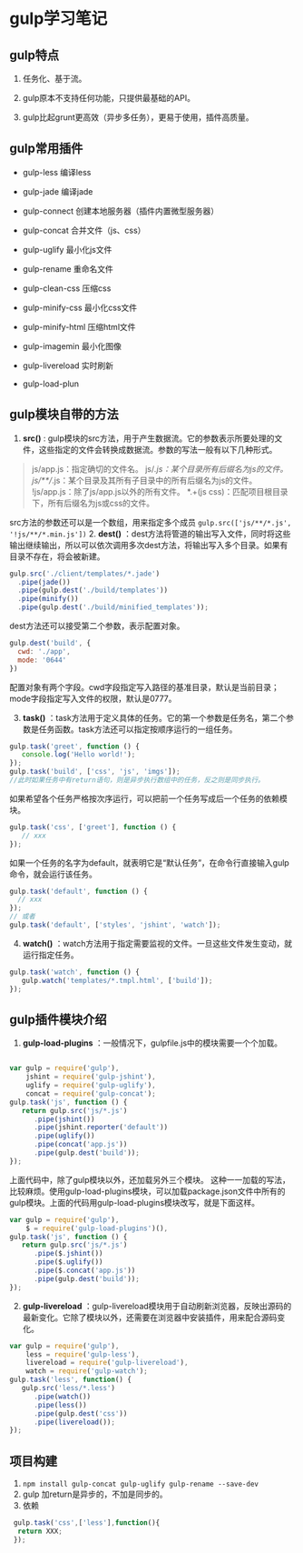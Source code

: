 # gulp学习笔记



## gulp特点
1. 任务化、基于流。

2. gulp原本不支持任何功能，只提供最基础的API。

3. gulp比起grunt更高效（异步多任务），更易于使用，插件高质量。


## gulp常用插件
- gulp-less   编译less

- gulp-jade  编译jade

- gulp-connect  创建本地服务器（插件内置微型服务器）

- gulp-concat   合并文件（js、css）

- gulp-uglify   最小化js文件

- gulp-rename    重命名文件

- gulp-clean-css  压缩css

- gulp-minify-css   最小化css文件

- gulp-minify-html  压缩html文件

- gulp-imagemin   最小化图像

- gulp-livereload 实时刷新

- gulp-load-plun


## gulp模块自带的方法
1. **src()**  : gulp模块的src方法，用于产生数据流。它的参数表示所要处理的文件，这些指定的文件会转换成数据流。参数的写法一般有以下几种形式。
> js/app.js：指定确切的文件名。
> js/*.js：某个目录所有后缀名为js的文件。
> js/**/*.js：某个目录及其所有子目录中的所有后缀名为js的文件。
> !js/app.js：除了js/app.js以外的所有文件。
> *.+(js 	css)：匹配项目根目录下，所有后缀名为js或css的文件。

src方法的参数还可以是一个数组，用来指定多个成员
`gulp.src(['js/**/*.js', '!js/**/*.min.js'])`
2. **dest()** ：dest方法将管道的输出写入文件，同时将这些输出继续输出，所以可以依次调用多次dest方法，将输出写入多个目录。如果有目录不存在，将会被新建。
```javascript
gulp.src('./client/templates/*.jade')
  .pipe(jade())
  .pipe(gulp.dest('./build/templates'))
  .pipe(minify())
  .pipe(gulp.dest('./build/minified_templates'));
```
dest方法还可以接受第二个参数，表示配置对象。
```javascript
gulp.dest('build', {
  cwd: './app',
  mode: '0644'
})
```
配置对象有两个字段。cwd字段指定写入路径的基准目录，默认是当前目录；mode字段指定写入文件的权限，默认是0777。

3. **task()** ：task方法用于定义具体的任务。它的第一个参数是任务名，第二个参数是任务函数。task方法还可以指定按顺序运行的一组任务。
```javascript
gulp.task('greet', function () {
   console.log('Hello world!');
});
gulp.task('build', ['css', 'js', 'imgs']);  
//此时如果任务中有return语句，则是异步执行数组中的任务，反之则是同步执行。
```
如果希望各个任务严格按次序运行，可以把前一个任务写成后一个任务的依赖模块。
```javascript
gulp.task('css', ['greet'], function () {
   // xxx
});
```

如果一个任务的名字为default，就表明它是“默认任务”，在命令行直接输入gulp命令，就会运行该任务。

```javascript
gulp.task('default', function () {
  // xxx
});
// 或者
gulp.task('default', ['styles', 'jshint', 'watch']);
```
4. **watch()** ：watch方法用于指定需要监视的文件。一旦这些文件发生变动，就运行指定任务。
```javascript
gulp.task('watch', function () {
   gulp.watch('templates/*.tmpl.html', ['build']);
});
```



## gulp插件模块介绍

1. **gulp-load-plugins** ：一般情况下，gulpfile.js中的模块需要一个个加载。
```javascript

var gulp = require('gulp'),
    jshint = require('gulp-jshint'),
    uglify = require('gulp-uglify'),
    concat = require('gulp-concat');
gulp.task('js', function () {
   return gulp.src('js/*.js')
      .pipe(jshint())
      .pipe(jshint.reporter('default'))
      .pipe(uglify())
      .pipe(concat('app.js'))
      .pipe(gulp.dest('build'));
});
```
上面代码中，除了gulp模块以外，还加载另外三个模块。
这种一一加载的写法，比较麻烦。使用gulp-load-plugins模块，可以加载package.json文件中所有的gulp模块。上面的代码用gulp-load-plugins模块改写，就是下面这样。
```javascript
var gulp = require('gulp'),
    $ = require('gulp-load-plugins')(),
gulp.task('js', function () {
   return gulp.src('js/*.js')
      .pipe($.jshint())
      .pipe($.uglify())
      .pipe($.concat('app.js'))
      .pipe(gulp.dest('build'));
});
```
2. **gulp-livereload** ：gulp-livereload模块用于自动刷新浏览器，反映出源码的最新变化。它除了模块以外，还需要在浏览器中安装插件，用来配合源码变化。
```javascript
var gulp = require('gulp'),
    less = require('gulp-less'),
    livereload = require('gulp-livereload'),
    watch = require('gulp-watch');
gulp.task('less', function() {
   gulp.src('less/*.less')
      .pipe(watch())
      .pipe(less())
      .pipe(gulp.dest('css'))
      .pipe(livereload());
});
```



## 项目构建

1. `npm install gulp-concat gulp-uglify gulp-rename --save-dev`
2. gulp 加return是异步的，不加是同步的。
3. 依赖
  ```javascript
   gulp.task('css',['less'],function(){
    return XXX;
   });
  ```



